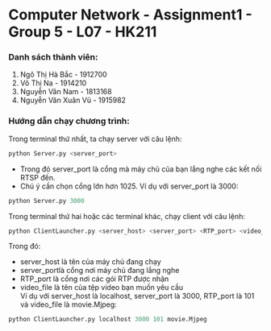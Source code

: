 # Computer Network - Assignment1 - Group 5 - L07 - HK211
### Danh sách thành viên:
1. Ngô Thị Hà Bắc - 1912700
2. Võ Thị Na - 1914210
3. Nguyễn Văn Nam - 1813168
4. Nguyễn Văn Xuân Vũ - 1915982

### Hướng dẫn chạy chương trình:

Trong terminal thứ nhất, ta chạy server với câu lệnh:
```python
python Server.py <server_port>
```
- Trong đó server_port là cổng mà máy chủ của bạn lắng nghe các kết nối RTSP đến.
- Chú ý cần chọn cổng lớn hơn 1025. Ví dụ với server_port là 3000:
```python
python Server.py 3000
```

Trong terminal thứ hai hoặc các terminal khác, chạy client với câu lệnh:
```python
python ClientLauncher.py <server_host> <server_port> <RTP_port> <video_file>
```
Trong đó: 
- server_host là tên của máy chủ đang chạy
- server_portlà cổng nơi máy chủ đang lắng nghe
- RTP_port là cổng nơi các gói RTP được nhận
- video_file là tên của tệp video bạn muốn yêu cầu <br>
Ví dụ với server_host là localhost, server_port là 3000, RTP_port là 101 và video_file là movie.Mjpeg:
```python
python ClientLauncher.py localhost 3000 101 movie.Mjpeg
```


          
          
          
          



